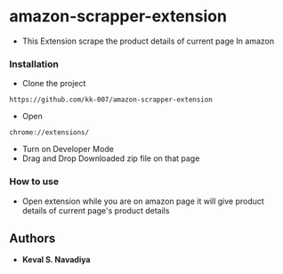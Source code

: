 # amazon-scrapper-extension

- This Extension scrape the product details of current page In amazon



### Installation

- Clone the project
```
https://github.com/kk-007/amazon-scrapper-extension
```
- Open
```
chrome://extensions/
```
- Turn on Developer Mode
- Drag and Drop Downloaded zip file on that page


### How to use

- Open extension while you are on amazon page it will give product details of current page's product details

## Authors

* **Keval S. Navadiya** 
